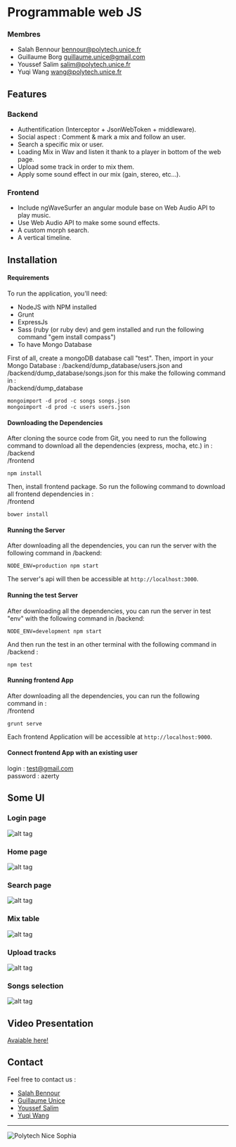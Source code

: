 # Programmable web JS

### Membres

- Salah Bennour <bennour@polytech.unice.fr>
- Guillaume Borg <guillaume.unice@gmail.com>
- Youssef Salim <salim@polytech.unice.fr>
- Yuqi Wang <wang@polytech.unice.fr>

## Features

### Backend
* Authentification (Interceptor + JsonWebToken + middleware).
* Social aspect : Comment & mark a mix and follow an user.
* Search a specific mix or user.
* Loading Mix in Wav and listen it thank to a player in bottom of the web page.
* Upload some track in order to mix them.
* Apply some sound effect in our mix (gain, stereo, etc...).

### Frontend
* Include ngWaveSurfer an angular module base on Web Audio API to play music.
* Use Web Audio API to make some sound effects.
* A custom morph search.
* A vertical timeline.


## Installation

#### Requirements
To run the application, you'll need: <br />
* NodeJS with NPM installed
* Grunt
* ExpressJs
* Sass (ruby (or ruby dev) and gem installed and run the following command "gem install compass")
* To have Mongo Database



First of all, create a mongoDB database call "test".
Then, import in your Mongo Database : /backend/dump_database/users.json and /backend/dump_database/songs.json for this make the following command in :<br />
/backend/dump_database

```
mongoimport -d prod -c songs songs.json
mongoimport -d prod -c users users.json
```

#### Downloading the Dependencies
After cloning the source code from Git, you need to run the following command to download all the dependencies (express, mocha, etc.) in :<br />
/backend<br />
/frontend

```
npm install
```

Then, install frontend package. So run the following command to download all frontend dependencies in :<br />
/frontend

```
bower install
```


#### Running the Server
After downloading all the dependencies, you can run the server with the following command in /backend:

```
NODE_ENV=production npm start
```

The server's api will then be accessible at `http://localhost:3000`.


#### Running the test Server
After downloading all the dependencies, you can run the server in test "env" with the following command in /backend:
```
NODE_ENV=development npm start
```
And then run the test in an other terminal with the following command in /backend :
```
npm test
```

#### Running frontend App
After downloading all the dependencies, you can run the following command in :<br />
/frontend

```
grunt serve
```

Each frontend Application will be accessible at `http://localhost:9000`.

#### Connect frontend App with an existing user
login : test@gmail.com<br />
password : azerty<br />

## Some UI

### Login page
![alt tag](readme_img/login.png)

### Home page
![alt tag](readme_img/home.png)

### Search page
![alt tag](readme_img/morphsearch.png)

### Mix table
![alt tag](readme_img/mixTable.png)

### Upload tracks
![alt tag](readme_img/uploadFiles.png)

### Songs selection
![alt tag](readme_img/songsSelection.png)

## Video Presentation

[Avaiable here!](https://www.youtube.com/watch?v=N36MCbnS43c)

## Contact

Feel free to contact us :

* [Salah Bennour](mailto:bennour@polytech.unice.fr)
* [Guillaume Unice](mailto:guillaume.unice@gmail.com)
* [Youssef Salim](mailto:salim@polytech.unice.fr)
* [Yuqi Wang](mailto:wang@polytech.unice.fr)

---

![Polytech Nice Sophia](http://users.polytech.unice.fr/~bennour/logos.png)